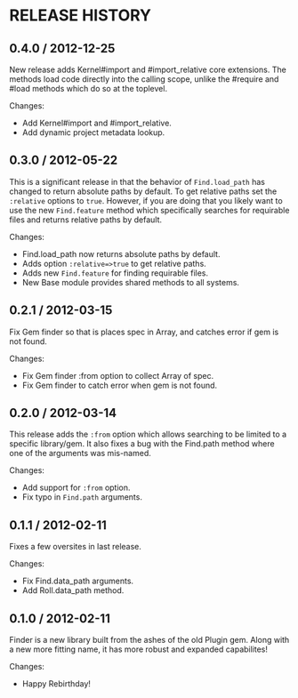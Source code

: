 # RELEASE HISTORY

## 0.4.0 / 2012-12-25

New release adds Kernel#import and #import_relative core extensions.
The methods load code directly into the calling scope, unlike 
the #require and #load methods which do so at the toplevel.

Changes:

* Add Kernel#import and #import_relative.
* Add dynamic project metadata lookup.


## 0.3.0 / 2012-05-22

This is a significant release in that the behavior of `Find.load_path` has
changed to return absolute paths by default. To get relative paths set
the `:relative` options to `true`. However, if you are doing that you
likely want to use the new `Find.feature` method which specifically searches
for requirable files and returns relative paths by default.

Changes:

* Find.load_path now returns absolute paths by default.
* Adds option `:relative=>true` to get relative paths.
* Adds new `Find.feature` for finding requirable files.
* New Base module provides shared methods to all systems.


## 0.2.1 / 2012-03-15

Fix Gem finder so that is places spec in Array, and catches
error if gem is not found.

Changes:

* Fix Gem finder :from option to collect Array of spec.
* Fix Gem finder to catch error when gem is not found.


## 0.2.0 / 2012-03-14

This release adds the `:from` option which allows searching
to be limited to a specific library/gem. It also fixes 
a bug with the Find.path method where one of the arguments
was mis-named.

Changes:

* Add support for `:from` option.
* Fix typo in `Find.path` arguments.


## 0.1.1 / 2012-02-11

Fixes a few oversites in last release.

Changes:

* Fix Find.data_path arguments.
* Add Roll.data_path method.


## 0.1.0 / 2012-02-11

Finder is a new library built from the ashes of the old Plugin gem.
Along with a new more fitting name, it has more robust and expanded
capabilites!

Changes:

* Happy Rebirthday!

